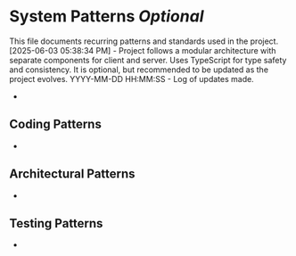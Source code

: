 # System Patterns *Optional*

This file documents recurring patterns and standards used in the project.
[2025-06-03 05:38:34 PM] - Project follows a modular architecture with separate components for client and server. Uses TypeScript for type safety and consistency.
It is optional, but recommended to be updated as the project evolves.
YYYY-MM-DD HH:MM:SS - Log of updates made.

*

## Coding Patterns

*   

## Architectural Patterns

*   

## Testing Patterns

*